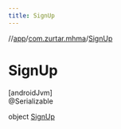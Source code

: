 ```yaml
---
title: SignUp
---
```

//[app](../../../index.html)/[com.zurtar.mhma](../index.html)/[SignUp](index.html)



# SignUp



[androidJvm]\
@Serializable



object [SignUp](index.html)

